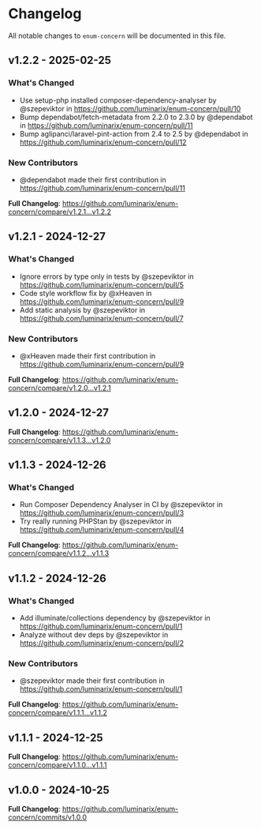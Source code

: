 # Changelog

All notable changes to `enum-concern` will be documented in this file.

## v1.2.2 - 2025-02-25

### What's Changed

* Use setup-php installed composer-dependency-analyser by @szepeviktor in https://github.com/luminarix/enum-concern/pull/10
* Bump dependabot/fetch-metadata from 2.2.0 to 2.3.0 by @dependabot in https://github.com/luminarix/enum-concern/pull/11
* Bump aglipanci/laravel-pint-action from 2.4 to 2.5 by @dependabot in https://github.com/luminarix/enum-concern/pull/12

### New Contributors

* @dependabot made their first contribution in https://github.com/luminarix/enum-concern/pull/11

**Full Changelog**: https://github.com/luminarix/enum-concern/compare/v1.2.1...v1.2.2

## v1.2.1 - 2024-12-27

### What's Changed

* Ignore errors by type only in tests by @szepeviktor in https://github.com/luminarix/enum-concern/pull/5
* Code style workflow fix by @xHeaven in https://github.com/luminarix/enum-concern/pull/9
* Add static analysis by @szepeviktor in https://github.com/luminarix/enum-concern/pull/7

### New Contributors

* @xHeaven made their first contribution in https://github.com/luminarix/enum-concern/pull/9

**Full Changelog**: https://github.com/luminarix/enum-concern/compare/v1.2.0...v1.2.1

## v1.2.0 - 2024-12-27

**Full Changelog**: https://github.com/luminarix/enum-concern/compare/v1.1.3...v1.2.0

## v1.1.3 - 2024-12-26

### What's Changed

* Run Composer Dependency Analyser in CI by @szepeviktor in https://github.com/luminarix/enum-concern/pull/3
* Try really running PHPStan by @szepeviktor in https://github.com/luminarix/enum-concern/pull/4

**Full Changelog**: https://github.com/luminarix/enum-concern/compare/v1.1.2...v1.1.3

## v1.1.2 - 2024-12-26

### What's Changed

* Add illuminate/collections dependency by @szepeviktor in https://github.com/luminarix/enum-concern/pull/1
* Analyze without dev deps by @szepeviktor in https://github.com/luminarix/enum-concern/pull/2

### New Contributors

* @szepeviktor made their first contribution in https://github.com/luminarix/enum-concern/pull/1

**Full Changelog**: https://github.com/luminarix/enum-concern/compare/v1.1.1...v1.1.2

## v1.1.1 - 2024-12-25

**Full Changelog**: https://github.com/luminarix/enum-concern/compare/v1.1.0...v1.1.1

## v1.0.0 - 2024-10-25

**Full Changelog**: https://github.com/luminarix/enum-concern/commits/v1.0.0
